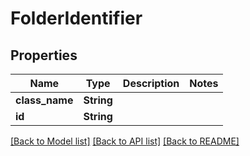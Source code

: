 # FolderIdentifier

## Properties

Name | Type | Description | Notes
------------ | ------------- | ------------- | -------------
**class_name** | **String** |  | 
**id** | **String** |  | 

[[Back to Model list]](../README.md#documentation-for-models) [[Back to API list]](../README.md#documentation-for-api-endpoints) [[Back to README]](../README.md)


